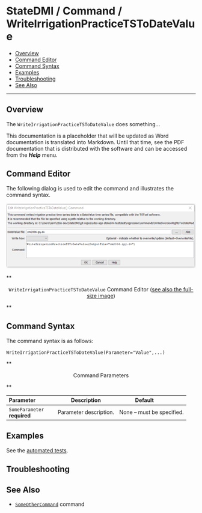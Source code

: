# StateDMI / Command / WriteIrrigationPracticeTSToDateValue #

* [Overview](#overview)
* [Command Editor](#command-editor)
* [Command Syntax](#command-syntax)
* [Examples](#examples)
* [Troubleshooting](#troubleshooting)
* [See Also](#see-also)

-------------------------

## Overview ##

The `WriteIrrigationPracticeTSToDateValue` does something...

This documentation is a placeholder that will be updated as Word documentation is translated into Markdown.
Until that time, see the PDF documentation that is distributed with the software and can be accessed
from the ***Help*** menu.

## Command Editor ##

The following dialog is used to edit the command and illustrates the command syntax.

![WriteIrrigationPracticeTSToDateValue](WriteIrrigationPracticeTSToDateValue.png)

**<p style="text-align: center;">
`WriteIrrigationPracticeTSToDateValue` Command Editor (<a href="../WriteIrrigationPracticeTSToDateValue.png">see also the full-size image</a>)
</p>**

## Command Syntax ##

The command syntax is as follows:

```text
WriteIrrigationPracticeTSToDateValue(Parameter="Value",...)
```
**<p style="text-align: center;">
Command Parameters
</p>**

| **Parameter**&nbsp;&nbsp;&nbsp;&nbsp;&nbsp;&nbsp;&nbsp;&nbsp;&nbsp;&nbsp;&nbsp;&nbsp; | **Description** | **Default**&nbsp;&nbsp;&nbsp;&nbsp;&nbsp;&nbsp;&nbsp;&nbsp;&nbsp;&nbsp; |
| --------------|-----------------|----------------- |
|`SomeParameter`<br>**required**|Parameter description.|None – must be specified.|

## Examples ##

See the [automated tests](https://github.com/OpenWaterFoundation/cdss-app-statedmi-main/tree/master/test/regression/commands/WriteIrrigationPracticeTSToDateValue).

## Troubleshooting ##

## See Also ##

* [`SomeOtherCommand`](../SomeOtherCommand/SomeOtherCommand) command
